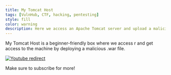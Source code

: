 ```yaml
---
title: My Tomcat Host
tags: [VulnHub, CTF, hacking, pentesting]
style: fill
color: warning
description: Here we access an Apache Tomcat server and upload a malicious .WAR file to get our foothold
---
```


My Tomcat Host is a beginner-friendly box where we access r and get access to the machine by deploying a malicious .war file.


[![Youtube redirect](https://img.youtube.com/vi/3FP0Wj7aHR4/0.jpg)](https://www.youtube.com/watch?v=3FP0Wj7aHR4)


Make sure to subscribe for more!
